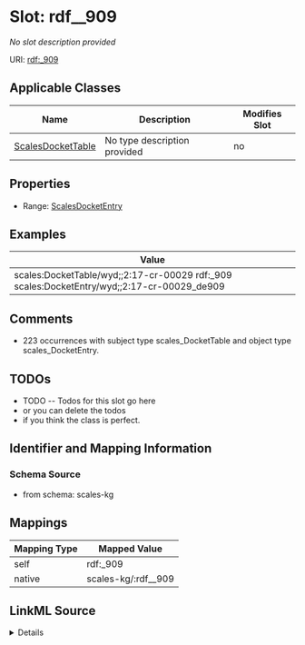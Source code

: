 

# Slot: rdf__909


_No slot description provided_





URI: [rdf:_909](http://www.w3.org/1999/02/22-rdf-syntax-ns#_909)



<!-- no inheritance hierarchy -->





## Applicable Classes

| Name | Description | Modifies Slot |
| --- | --- | --- |
| [ScalesDocketTable](../classes/ScalesDocketTable.md) | No type description provided |  no  |







## Properties

* Range: [ScalesDocketEntry](../classes/ScalesDocketEntry.md)






## Examples

| Value |
| --- |
| scales:DocketTable/wyd;;2:17-cr-00029 rdf:_909 scales:DocketEntry/wyd;;2:17-cr-00029_de909 |

## Comments

* 223 occurrences with subject type scales_DocketTable and object type scales_DocketEntry.

## TODOs

* TODO -- Todos for this slot go here
* or you can delete the todos
* if you think the class is perfect.

## Identifier and Mapping Information







### Schema Source


* from schema: scales-kg




## Mappings

| Mapping Type | Mapped Value |
| ---  | ---  |
| self | rdf:_909 |
| native | scales-kg/:rdf__909 |




## LinkML Source

<details>
```yaml
name: rdf__909
description: No slot description provided
todos:
- TODO -- Todos for this slot go here
- or you can delete the todos
- if you think the class is perfect.
comments:
- 223 occurrences with subject type scales_DocketTable and object type scales_DocketEntry.
examples:
- value: scales:DocketTable/wyd;;2:17-cr-00029 rdf:_909 scales:DocketEntry/wyd;;2:17-cr-00029_de909
from_schema: scales-kg
rank: 1000
slot_uri: rdf:_909
alias: rdf__909
domain_of:
- scales_DocketTable
range: scales_DocketEntry

```
</details>